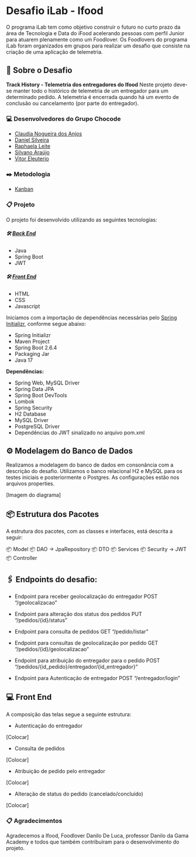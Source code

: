 # Desafio iLab - Ifood

O programa iLab tem como objetivo construir o futuro no curto prazo da área de Tecnologia e Data do iFood acelerando pessoas com perfil Junior para atuarem plenamente como um Foodlover.
Os Foodlovers do programa iLab foram organizados em grupos para realizar um desafio que consiste na criação de uma aplicação de telemetria.

## 🚀 Sobre o Desafio

**Track History - Telemetria dos entregadores do Ifood**
Neste projeto deve-se manter todo o histórico de telemetria de um entregador para um determinado pedido. A telemetria é encerrada quando há um evento de conclusão ou cancelamento (por parte do entregador).

### 💻 Desenvolvedores do Grupo Chocode
- [Claudia Nogueira dos Anjos](https://github.com/AnjosClaudia)
- [Daniel Silveira](https://github.com/smarticogit)
- [Raphaela Leite](https://github.com/Raphaella-leite)
- [Silvano Araújo](https://github.com/Silvanoeng)
- [Vitor Eleuterio](https://github.com/SevenSecRS)

### ✒️ Metodologia
- [Kanban](https://github.com/orgs/Chocode-iFood/projects/1)

### 📋 Projeto
O projeto foi desenvolvido utilizando as seguintes tecnologias:

##### 🛠 [Back End](https://github.com/Chocode-iFood/back)
 - Java
 - Spring Boot
 - JWT
 
##### 🛠 [Front End](https://github.com/Chocode-iFood/front)
- HTML 
- CSS
- Javascript

Iniciamos com a importação de dependências necessárias pelo [Spring Initializr](https://start.spring.io/), conforme segue abaixo:
- Spring Initializr 
- Maven Project
- Spring Boot 2.6.4
- Packaging Jar 
- Java 17

**Dependências:** 
- Spring Web, MySQL Driver
- Spring Data JPA
- Spring Boot DevTools
- Lombok
- Spring Security
- H2 Database
- MySQL Driver
- PostgreSQL Driver
- Dependências do JWT sinalizado no arquivo pom.xml

## ⚙️ Modelagem do Banco de Dados

Realizamos a modelagem do banco de dados em consonância com a descrição do desafio.
Utilizamos o banco relacional H2 e MySQL para os testes iniciais e posteriormente o Postgres. As configurações estão nos arquivos properties.

[Imagem do diagrama]

## 📦 Estrutura dos Pacotes
A estrutura dos pacotes, com as classes e interfaces, está descrita a seguir:

📦 Model
📦 DAO → JpaRepository
📦 DTO
📦 Services 
📦 Security → JWT
📦 Controller 

## 🖇 Endpoints do desafio: 

- Endpoint para receber geolocalização do entregador
	POST “/geolocalizacao”

- Endpoint para alteração dos status dos pedidos
	PUT “/pedidos/{id}/status” 

- Endpoint para consulta de pedidos 
	GET “/pedido/listar” 

- Endpoint para consultas de geolocalização por pedido 
	GET “/pedidos/{id}/geolocalizacao” 

- Endpoint para atribuição do entregador para o pedido
	POST “/pedidos/{id_pedido}/entregador/{id_entregador}”

- Endpoint para Autenticação de entregador 
            POST “/entregador/login”

## 💻 Front End

A composição das telas segue a seguinte estrutura:

- Autenticação do entregador

[Colocar]

- Consulta de pedidos

[Colocar]

- Atribuição de pedido pelo entregador

[Colocar]

- Alteração de status do pedido (cancelado/concluído)

[Colocar]

### 📋 Agradecimentos

Agradecemos a Ifood, Foodlover Danilo De Luca, professor Danilo da Gama Academy e todos que também contribuíram para o desenvolvimento do projeto.
